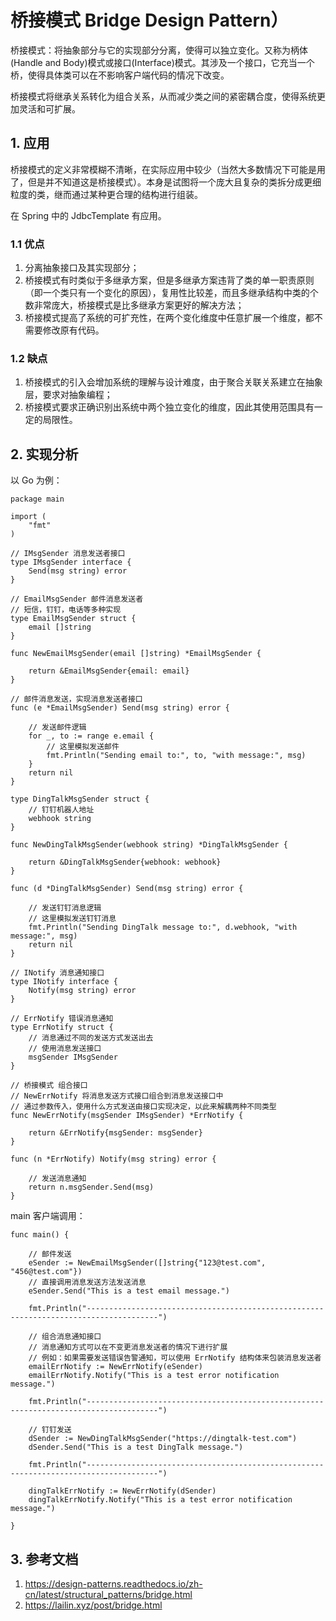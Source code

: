 # 桥接模式 Bridge Design Pattern）

桥接模式：将抽象部分与它的实现部分分离，使得可以独立变化。又称为柄体(Handle and Body)模式或接口(Interface)模式。其涉及一个接口，它充当一个桥，使得具体类可以在不影响客户端代码的情况下改变。

桥接模式将继承关系转化为组合关系，从而减少类之间的紧密耦合度，使得系统更加灵活和可扩展。

## 1. 应用

桥接模式的定义非常模糊不清晰，在实际应用中较少（当然大多数情况下可能是用了，但是并不知道这是桥接模式）。本身是试图将一个庞大且复杂的类拆分成更细粒度的类，继而通过某种更合理的结构进行组装。

在 Spring 中的 JdbcTemplate 有应用。

### 1.1 优点

1. 分离抽象接口及其实现部分；
2. 桥接模式有时类似于多继承方案，但是多继承方案违背了类的单一职责原则（即一个类只有一个变化的原因），复用性比较差，而且多继承结构中类的个数非常庞大，桥接模式是比多继承方案更好的解决方法；
3. 桥接模式提高了系统的可扩充性，在两个变化维度中任意扩展一个维度，都不需要修改原有代码。

### 1.2 缺点

1. 桥接模式的引入会增加系统的理解与设计难度，由于聚合关联关系建立在抽象层，要求对抽象编程；
2. 桥接模式要求正确识别出系统中两个独立变化的维度，因此其使用范围具有一定的局限性。

## 2. 实现分析

以 Go 为例：

```golang
package main

import (
	"fmt"
)

// IMsgSender 消息发送者接口
type IMsgSender interface {
	Send(msg string) error
}

// EmailMsgSender 邮件消息发送者
// 短信，钉钉，电话等多种实现
type EmailMsgSender struct {
	email []string
}

func NewEmailMsgSender(email []string) *EmailMsgSender {

	return &EmailMsgSender{email: email}
}

// 邮件消息发送，实现消息发送者接口
func (e *EmailMsgSender) Send(msg string) error {

	// 发送邮件逻辑
	for _, to := range e.email {
		// 这里模拟发送邮件
		fmt.Println("Sending email to:", to, "with message:", msg)
	}
	return nil
}

type DingTalkMsgSender struct {
	// 钉钉机器人地址
	webhook string
}

func NewDingTalkMsgSender(webhook string) *DingTalkMsgSender {

	return &DingTalkMsgSender{webhook: webhook}
}

func (d *DingTalkMsgSender) Send(msg string) error {

	// 发送钉钉消息逻辑
	// 这里模拟发送钉钉消息
	fmt.Println("Sending DingTalk message to:", d.webhook, "with message:", msg)
	return nil
}

// INotify 消息通知接口
type INotify interface {
	Notify(msg string) error
}

// ErrNotify 错误消息通知
type ErrNotify struct {
	// 消息通过不同的发送方式发送出去
	// 使用消息发送接口
	msgSender IMsgSender
}

// 桥接模式 组合接口
// NewErrNotify 将消息发送方式接口组合到消息发送接口中
// 通过参数传入，使用什么方式发送由接口实现决定，以此来解耦两种不同类型
func NewErrNotify(msgSender IMsgSender) *ErrNotify {

	return &ErrNotify{msgSender: msgSender}
}

func (n *ErrNotify) Notify(msg string) error {

	// 发送消息通知
	return n.msgSender.Send(msg)
}
```

main 客户端调用：

```golang
func main() {

	// 邮件发送
	eSender := NewEmailMsgSender([]string{"123@test.com", "456@test.com"})
	// 直接调用消息发送方法发送消息
	eSender.Send("This is a test email message.")

	fmt.Println("--------------------------------------------------------------------------------------")

	// 组合消息通知接口
	// 消息通知方式可以在不变更消息发送者的情况下进行扩展
	// 例如：如果需要发送错误告警通知，可以使用 ErrNotify 结构体来包装消息发送者
	emailErrNotify := NewErrNotify(eSender)
	emailErrNotify.Notify("This is a test error notification message.")

	fmt.Println("--------------------------------------------------------------------------------------")

	// 钉钉发送
	dSender := NewDingTalkMsgSender("https://dingtalk-test.com")
	dSender.Send("This is a test DingTalk message.")

	fmt.Println("--------------------------------------------------------------------------------------")

	dingTalkErrNotify := NewErrNotify(dSender)
	dingTalkErrNotify.Notify("This is a test error notification message.")

}
```

## 3. 参考文档

1. https://design-patterns.readthedocs.io/zh-cn/latest/structural_patterns/bridge.html
2. https://lailin.xyz/post/bridge.html
